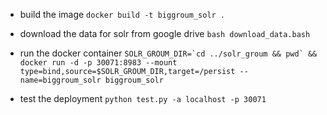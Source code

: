 - build the image
```docker build -t biggroum_solr .```

- download the data for solr from google drive
```bash download_data.bash```

- run the docker container
```SOLR_GROUM_DIR=`cd ../solr_groum && pwd` && docker run -d -p 30071:8983 --mount type=bind,source=$SOLR_GROUM_DIR,target=/persist --name=biggroum_solr biggroum_solr```

- test the deployment
```python test.py -a localhost -p 30071```
